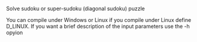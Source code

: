 Solve sudoku or super-sudoku (diagonal sudoku) puzzle

You can compile under Windows or Linux
if you compile under Linux define D_LINUX.
If you want a brief description of the input parameters
use the -h opyion
